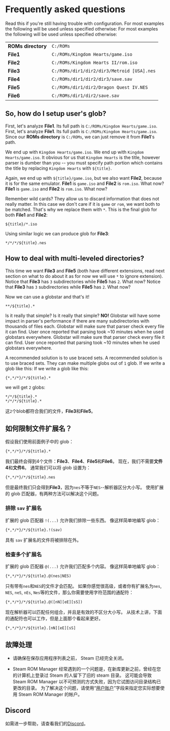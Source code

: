 # Frequently asked questions

Read this if you're still having trouble with configuration. For most examples the following will be used unless specified otherwise: For most examples the following will be used unless specified otherwise:

|                    |                                            |
| ------------------ | ------------------------------------------ |
| **ROMs directory** | `C:/ROMs`                                  |
| **File1**          | `C:/ROMs/Kingdom Hearts/game.iso`          |
| **File2**          | `C:/ROMs/Kingdom Hearts II/rom.iso`        |
| **File3**          | `C:/ROMs/dir1/dir2/dir3/Metroid [USA].nes` |
| **File4**          | `C:/ROMs/dir1/dir2/dir3/save.sav`          |
| **File5**          | `C:/ROMs/dir1/dir2/Dragon Quest IV.NES`    |
| **File6**          | `C:/ROMs/dir1/dir2/save.sav`               |

## So, how do I setup user's glob?

First, let's analyze **File1**. Its full path is `C:/ROMs/Kingdom Hearts/game.iso`. First, let's analyze **File1**. Its full path is `C:/ROMs/Kingdom Hearts/game.iso`. Since our **ROMs directory** is `C:/ROMs`, we can just remove it from **File1**'s path.

We end up with `Kingdom Hearts/game.iso`. We end up with `Kingdom Hearts/game.iso`. It obvious for us that `Kingdom Hearts` is the title, however parser is dumber than you -- you must specify path portion which contains the title by replacing `Kingdom Hearts` with `${title}`.

Again, we end up with `${title}/game.iso`, but we also want **File2**, because it is for the same emulator. **File1** is `game.iso` and **File2** is `rom.iso`. What now? **File1** is `game.iso` and **File2** is `rom.iso`. What now?

Remember wild cards? They allow us to discard information that does not really matter. In this case we don't care if it is `game` or `rom`, we want both to be matched. That's why we replace them with `*`. This is the final glob for both **File1** and **File2**:

```
${title}/*.iso
```

Using similar logic we can produce glob for **File3**:

```
*/*/*/${title}.nes
```

## How to deal with multi-leveled directories?

This time we want **File3** and **File5** (both have different extensions, read next section on what to do about it as for now we will use `*` to ignore extension). Notice that **File3** has `3` subdirectories while  **File5** has `2`. What now? Notice that **File3** has `3` subdirectories while  **File5** has `2`. What now?

Now we can use a globstar and that's it!
```
**/${title}.*
```
Is it really that simple? Is it really that simple? **NO!** Globstar will have some impact in parser's performance if there are many subdirectories with thousands of files each. Globstar will make sure that parser check every file it can find. User once reported that parsing took ~10 minutes when he used globstars everywhere. Globstar will make sure that parser check every file it can find. User once reported that parsing took ~10 minutes when he used globstars everywhere.

A recommended solution is to use braced sets. A recommended solution is to use braced sets. They can make multiple globs out of `1` glob. If we write a glob like this: If we write a glob like this:

```
{*,*/*}/*/${title}.*
```

we will get `2` globs:

```
*/*/${title}.*
*/*/*/${title}.*
```

这`2`个blob都符合我们的文件，**File3**和**File5**。

## 如何限制文件扩展名？

假设我们使用前面例子中的 glob：

```
{*,*/*}/*/${title}.*
```

我们最终会得到4个文件：**File3**、**File4**、**File5**和**File6**。 现在，我们不需要**文件4**和**文件6**。 通常我们可以将 glob 设置为：

```
{*,*/*}/*/${title}.nes
```

但是最终我们只会得到**File3**，因为`nes`不等于`NES`--解析器区分大小写。 使用扩展的 glob 匹配器，有两种方法可以解决这个问题。

### 排除 `sav` 扩展名

扩展的 glob 匹配器 `!(...)` 允许我们排除一些东西。 像这样简单地编写 glob：

```
{*,*/*}/*/${title}.!(sav)
```

具有 `sav` 扩展名的文件将被排除在外。

### 检查多个扩展名

扩展的 glob 匹配器 `@(...)` 允许我们匹配多个内容。 像这样简单地编写 glob：

```
{*,*/*}/*/${title}.@(nes|NES)
```

只有带有`nes`和`NES`的文件才会匹配。 如果你感觉很高级，或者你有扩展名为`nes`, `NES`, `neS`, `nEs`, `Nes`等的文件，那么你需要使用字符范围的通配符：

```
{*,*/*}/*/${title}.@([nN][eE][sS])
```

现在解析器可以匹配任何组合，并且是有效的不区分大小写。 从技术上讲，下面的通配符也可以工作，但是上面那个看起来更好。

```
{*,*/*}/*/${title}.[nN][eE][sS]
```

## 故障处理
* 请确保在保存应用程序列表之前， Steam 已经完全关闭。

* Steam ROM Manager 经常遇到的一个问题是，在新库更新之前，曾经在您的计算机上登录过 Steam 的人留下了旧的 steam 目录。 这可能会导致 Steam ROM Manager 以不可预测的方式失败，因为它试图访问目录结构已更改的目录。 为了解决这个问题，请使用“[用户账户](#user-accounts)”字段来指定您实际想要使用 Steam ROM Manager 的帐户。

## Discord

如需进一步帮助，请查看我们的[Discord](https://discord.gg/bnSVJrz)。
